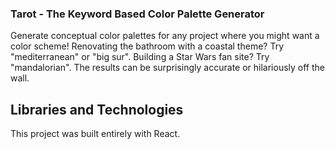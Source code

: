 ### Tarot - The Keyword Based Color Palette Generator

Generate conceptual color palettes for any project where you might want a color scheme!
Renovating the bathroom with a coastal theme? Try "mediterranean" or "big sur".
Building a Star Wars fan site? Try "mandalorian".
The results can be surprisingly accurate or hilariously off the wall.

## Libraries and Technologies 

This project was built entirely with React.


